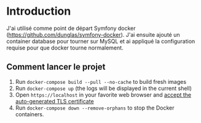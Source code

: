 # Introduction

J'ai utilisé comme point de départ Symfony docker (https://github.com/dunglas/symfony-docker).
J'ai ensuite ajouté un container database pour tourner sur MySQL et ai appliqué la configuration requise pour que docker tourne normalement.


## Comment lancer le projet

1. Run `docker-compose build --pull --no-cache` to build fresh images
2. Run `docker-compose up` (the logs will be displayed in the current shell)
3. Open `https://localhost` in your favorite web browser and [accept the auto-generated TLS certificate](https://stackoverflow.com/a/15076602/1352334)
4. Run `docker-compose down --remove-orphans` to stop the Docker containers.
